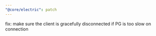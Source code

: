 ```yaml
---
"@core/electric": patch
---
```


fix: make sure the client is gracefully disconnected if PG is too slow on connection
